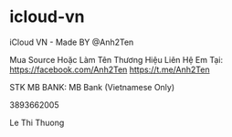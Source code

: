 # icloud-vn
iCloud VN - Made BY @Anh2Ten 

Mua Source Hoặc Làm Tên Thương Hiệu Liên Hệ Em Tại:
https://facebook.com/Anh2Ten
https://t.me/Anh2Ten

STK MB BANK:
MB Bank (Vietnamese Only)

3893662005

Le Thi Thuong
